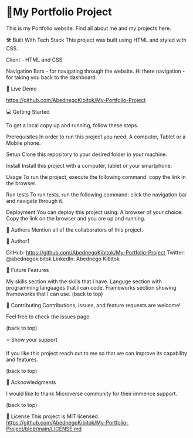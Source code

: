 # 📖My Portfolio Project
This is my Portfolio website. Find all about me and my projects here.

🛠 Built With
Tech Stack
This project was built using HTML and styled with CSS.

Client - HTML and CSS

Navigation Bars - for navigating through the website.
Hi there navigation - for taking you back to the dashboard.

🚀 Live Demo

https://github.com/AbednegoKibitok/My-Portfolio-Project

💻 Getting Started

To get a local copy up and running, follow these steps.

Prerequisites
In order to run this project you need: A computer, Tablet or a Mobile phone.

Setup
Clone this repository to your desired folder in your machine.

Install
Install this project with a computer, tablet or your smartphone.

Usage
To run the project, execute the following command: copy the link in the browser.

Run tests
To run tests, run the following command: click the navigation bar and navigate through it.

Deployment
You can deploy this project using: A browser of your choice. Copy  the link on the browser and you are up and running.

👥 Authors
Mention all of the collaborators of this project.

👤 Author1

GitHub: https://github.com/AbednegoKibitok/My-Portfolio-Project
Twitter: @abednegokibitok
LinkedIn: Abednego Kibitok

🔭 Future Features

 My skills section with the skills that I have.
 Languge section with programming languages that I can code.
 Frameworks section showing frameworks that I can use.
(back to top)

🤝 Contributing
Contributions, issues, and feature requests are welcome!

Feel free to check the issues page.

(back to top)

⭐️ Show your support

If you like this project reach out to me so that we can improve its capability and features.

(back to top)

🙏 Acknowledgments

I would like to thank Microverse community for their immence support.

(back to top)

📝 License
This project is MIT licensed.
https://github.com/AbednegoKibitok/My-Portfolio-Project/blob/main/LICENSE.md